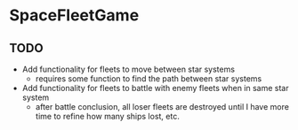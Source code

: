 # SpaceFleetGame
## TODO
- Add functionality for fleets to move between star systems
    - requires some function to find the path between star systems
- Add functionality for fleets to battle with enemy fleets when in same star system
    - after battle conclusion, all loser fleets are destroyed until I have more time to refine how many ships lost, etc.
